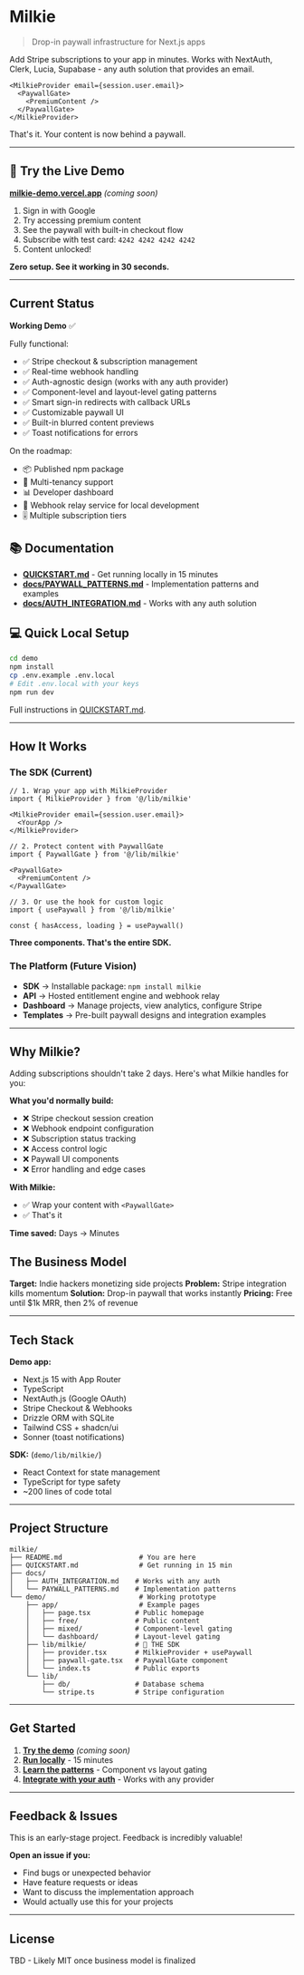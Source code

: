 # Milkie

> Drop-in paywall infrastructure for Next.js apps

Add Stripe subscriptions to your app in minutes. Works with NextAuth, Clerk, Lucia, Supabase - any auth solution that provides an email.

```tsx
<MilkieProvider email={session.user.email}>
  <PaywallGate>
    <PremiumContent />
  </PaywallGate>
</MilkieProvider>
```

That's it. Your content is now behind a paywall.

---

## 🚀 Try the Live Demo

**[milkie-demo.vercel.app](https://milkie-demo.vercel.app)** *(coming soon)*

1. Sign in with Google
2. Try accessing premium content
3. See the paywall with built-in checkout flow
4. Subscribe with test card: `4242 4242 4242 4242`
5. Content unlocked!

**Zero setup. See it working in 30 seconds.**

---

## Current Status

**Working Demo** ✅

Fully functional:
- ✅ Stripe checkout & subscription management
- ✅ Real-time webhook handling
- ✅ Auth-agnostic design (works with any auth provider)
- ✅ Component-level and layout-level gating patterns
- ✅ Smart sign-in redirects with callback URLs
- ✅ Customizable paywall UI
- ✅ Built-in blurred content previews
- ✅ Toast notifications for errors

On the roadmap:
- 📦 Published npm package
- 🏢 Multi-tenancy support
- 📊 Developer dashboard
- 🔄 Webhook relay service for local development
- 🎚️ Multiple subscription tiers

## 📚 Documentation

- **[QUICKSTART.md](QUICKSTART.md)** - Get running locally in 15 minutes
- **[docs/PAYWALL_PATTERNS.md](docs/PAYWALL_PATTERNS.md)** - Implementation patterns and examples
- **[docs/AUTH_INTEGRATION.md](docs/AUTH_INTEGRATION.md)** - Works with any auth solution

## 💻 Quick Local Setup

```bash
cd demo
npm install
cp .env.example .env.local
# Edit .env.local with your keys
npm run dev
```

Full instructions in [QUICKSTART.md](QUICKSTART.md).

---

## How It Works

### The SDK (Current)

```tsx
// 1. Wrap your app with MilkieProvider
import { MilkieProvider } from '@/lib/milkie'

<MilkieProvider email={session.user.email}>
  <YourApp />
</MilkieProvider>

// 2. Protect content with PaywallGate
import { PaywallGate } from '@/lib/milkie'

<PaywallGate>
  <PremiumContent />
</PaywallGate>

// 3. Or use the hook for custom logic
import { usePaywall } from '@/lib/milkie'

const { hasAccess, loading } = usePaywall()
```

**Three components. That's the entire SDK.**

### The Platform (Future Vision)

- **SDK** → Installable package: `npm install milkie`
- **API** → Hosted entitlement engine and webhook relay
- **Dashboard** → Manage projects, view analytics, configure Stripe
- **Templates** → Pre-built paywall designs and integration examples

---

## Why Milkie?

Adding subscriptions shouldn't take 2 days. Here's what Milkie handles for you:

**What you'd normally build:**
- ❌ Stripe checkout session creation
- ❌ Webhook endpoint configuration
- ❌ Subscription status tracking
- ❌ Access control logic
- ❌ Paywall UI components
- ❌ Error handling and edge cases

**With Milkie:**
- ✅ Wrap your content with `<PaywallGate>`
- ✅ That's it

**Time saved:** Days → Minutes

## The Business Model

**Target:** Indie hackers monetizing side projects
**Problem:** Stripe integration kills momentum
**Solution:** Drop-in paywall that works instantly
**Pricing:** Free until $1k MRR, then 2% of revenue

---

## Tech Stack

**Demo app:**
- Next.js 15 with App Router
- TypeScript
- NextAuth.js (Google OAuth)
- Stripe Checkout & Webhooks
- Drizzle ORM with SQLite
- Tailwind CSS + shadcn/ui
- Sonner (toast notifications)

**SDK:** (`demo/lib/milkie/`)
- React Context for state management
- TypeScript for type safety
- ~200 lines of code total

---

## Project Structure

```
milkie/
├── README.md                   # You are here
├── QUICKSTART.md               # Get running in 15 min
├── docs/
│   ├── AUTH_INTEGRATION.md    # Works with any auth
│   └── PAYWALL_PATTERNS.md    # Implementation patterns
└── demo/                       # Working prototype
    ├── app/                    # Example pages
    │   ├── page.tsx           # Public homepage
    │   ├── free/              # Public content
    │   ├── mixed/             # Component-level gating
    │   └── dashboard/         # Layout-level gating
    ├── lib/milkie/            # 🚀 THE SDK
    │   ├── provider.tsx       # MilkieProvider + usePaywall
    │   ├── paywall-gate.tsx   # PaywallGate component
    │   └── index.ts           # Public exports
    └── lib/
        ├── db/                # Database schema
        └── stripe.ts          # Stripe configuration
```

---

## Get Started

1. **[Try the demo](https://milkie-demo.vercel.app)** *(coming soon)*
2. **[Run locally](QUICKSTART.md)** - 15 minutes
3. **[Learn the patterns](docs/PAYWALL_PATTERNS.md)** - Component vs layout gating
4. **[Integrate with your auth](docs/AUTH_INTEGRATION.md)** - Works with any provider

---

## Feedback & Issues

This is an early-stage project. Feedback is incredibly valuable!

**Open an issue if you:**
- Find bugs or unexpected behavior
- Have feature requests or ideas
- Want to discuss the implementation approach
- Would actually use this for your projects

---

## License

TBD - Likely MIT once business model is finalized
